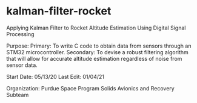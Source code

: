 # kalman-filter-rocket
Applying Kalman Filter to Rocket Altitude Estimation Using Digital Signal Processing 

Purpose:
Primary: To write C code to obtain data from sensors through an STM32 microcontroller.
Secondary: To devise a robust filtering algorithm that will allow for accurate altitude estimation regardless of noise from sensor data.

Start Date: 05/13/20
Last Edit: 01/04/21

Organization: Purdue Space Program Solids Avionics and Recovery Subteam
